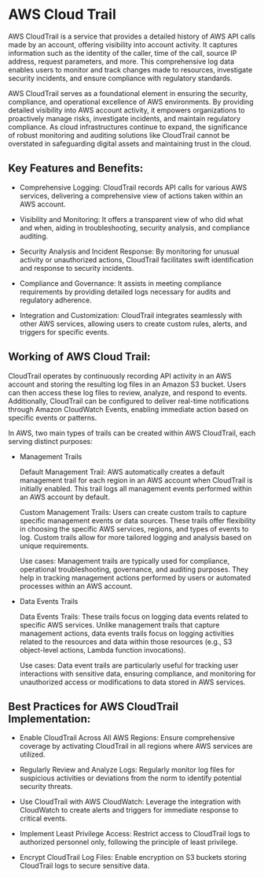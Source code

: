 # AWS Cloud Trail                   
                       
AWS CloudTrail is a service that provides a detailed history of AWS API calls made by an account, offering visibility into account activity. It captures information such as the identity of the caller, time of the call, source IP address, request parameters, and more. This comprehensive log data enables users to monitor and track changes made to resources, investigate security incidents, and ensure compliance with regulatory standards.

AWS CloudTrail serves as a foundational element in ensuring the security, compliance, and operational excellence of AWS environments. By providing detailed visibility into AWS account activity, it empowers organizations to proactively manage risks, investigate incidents, and maintain regulatory compliance. As cloud infrastructures continue to expand, the significance of robust monitoring and auditing solutions like CloudTrail cannot be overstated in safeguarding digital assets and maintaining trust in the cloud.

## Key Features and Benefits:

- Comprehensive Logging: CloudTrail records API calls for various AWS services, delivering a comprehensive view of actions taken within an AWS account.

- Visibility and Monitoring: It offers a transparent view of who did what and when, aiding in troubleshooting, security analysis, and compliance auditing.

- Security Analysis and Incident Response: By monitoring for unusual activity or unauthorized actions, CloudTrail facilitates swift identification and response to security incidents.

- Compliance and Governance: It assists in meeting compliance requirements by providing detailed logs necessary for audits and regulatory adherence.

- Integration and Customization: CloudTrail integrates seamlessly with other AWS services, allowing users to create custom rules, alerts, and triggers for specific events.


## Working of AWS Cloud Trail:

CloudTrail operates by continuously recording API activity in an AWS account and storing the resulting log files in an Amazon S3 bucket. Users can then access these log files to review, analyze, and respond to events. Additionally, CloudTrail can be configured to deliver real-time notifications through Amazon CloudWatch Events, enabling immediate action based on specific events or patterns.

In AWS, two main types of trails can be created within AWS CloudTrail, each serving distinct purposes:

- Management Trails

  Default Management Trail: AWS automatically creates a default management trail for each region in an AWS account when CloudTrail is initially enabled. This trail logs all management events performed within an AWS account by default.

  Custom Management Trails: Users can create custom trails to capture specific management events or data sources. These trails offer flexibility in choosing the specific AWS services, regions, and types of events to log. Custom trails allow for more tailored logging and analysis based on unique requirements.
  
  Use cases: Management trails are typically used for compliance, operational troubleshooting, governance, and auditing purposes. They help in tracking management actions performed by users or automated processes within an AWS account.

- Data Events Trails

  Data Events Trails: These trails focus on logging data events related to specific AWS services. Unlike management trails that capture management actions, data events trails focus on logging activities related to the resources and data within those resources (e.g., S3 object-level actions, Lambda function invocations).

  Use cases: Data event trails are particularly useful for tracking user interactions with sensitive data, ensuring compliance, and monitoring for unauthorized access or modifications to data stored in AWS services.


## Best Practices for AWS CloudTrail Implementation:

- Enable CloudTrail Across All AWS Regions: Ensure comprehensive coverage by activating CloudTrail in all regions where AWS services are utilized.

- Regularly Review and Analyze Logs: Regularly monitor log files for suspicious activities or deviations from the norm to identify potential security threats.

- Use CloudTrail with AWS CloudWatch: Leverage the integration with CloudWatch to create alerts and triggers for immediate response to critical events.

- Implement Least Privilege Access: Restrict access to CloudTrail logs to authorized personnel only, following the principle of least privilege.

- Encrypt CloudTrail Log Files: Enable encryption on S3 buckets storing CloudTrail logs to secure sensitive data.
